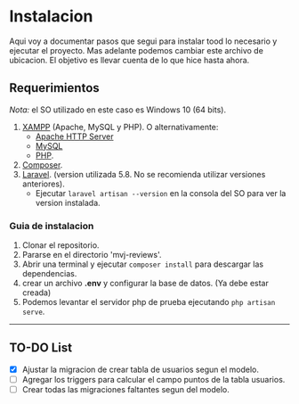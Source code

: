 # Instalacion

Aqui voy a documentar pasos que segui para instalar tood lo necesario y ejecutar el proyecto.
Mas adelante podemos cambiar este archivo de ubicacion. El objetivo es llevar cuenta de lo que hice hasta ahora.

## Requerimientos

*Nota:* el SO utilizado en este caso es Windows 10 (64 bits).

1. [XAMPP](https://www.apachefriends.org/es/index.html) (Apache, MySQL y PHP). O alternativamente:
   - [Apache HTTP Server](http://httpd.apache.org/)
   - [MySQL](https://www.mysql.com/)
   - [PHP](https://www.php.net/).
1. [Composer](https://getcomposer.org/).
1. [Laravel](https://laravel.com/). (version utilizada 5.8. No se recomienda utilizar versiones anteriores).
   - Ejecutar `laravel artisan --version` en la consola del SO para ver la version instalada.

### Guia de instalacion

1. Clonar el repositorio.
1. Pararse en el directorio 'mvj-reviews'.
1. Abrir una terminal y ejecutar `composer install` para descargar las dependencias.
1. crear un archivo **.env** y configurar la base de datos. (Ya debe estar creada)
1. Podemos levantar el servidor php de prueba ejecutando `php artisan serve`.

---

## TO-DO List

- [x] Ajustar la migracion de crear tabla de usuarios segun el modelo.
- [ ] Agregar los triggers para calcular el campo puntos de la tabla usuarios.
- [ ] Crear todas las migraciones faltantes segun del modelo.
